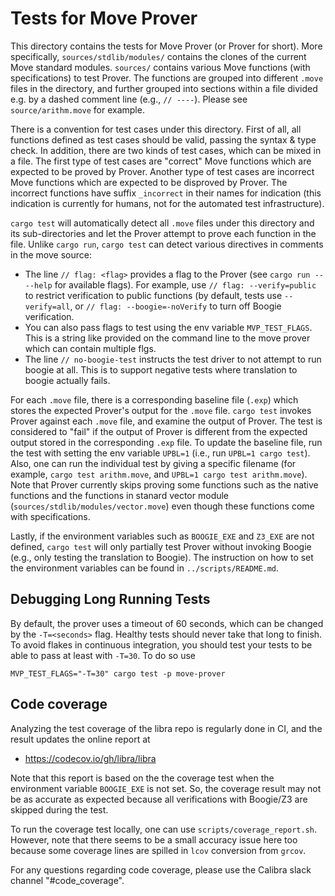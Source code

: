 # Tests for Move Prover

This directory contains the tests for Move Prover (or Prover for short). More specifically, `sources/stdlib/modules/`
contains the clones of the current Move standard modules. `sources/` contains various Move functions
(with specifications) to test Prover. The functions are grouped into different `.move` files in the directory,
and further grouped into sections within a file divided e.g. by a dashed comment line (e.g., `// ----`).
Please see `source/arithm.move` for example.

There is a convention for test cases under this directory. First of all, all functions defined as test cases should
be valid, passing the syntax & type check. In addition, there are two kinds of test cases, which can be
mixed in a file. The first type of test cases are "correct" Move functions which are expected to be proved by Prover.
Another type of test cases are incorrect Move functions which are expected to be disproved by Prover.
The incorrect functions have suffix `_incorrect` in their names for indication (this indication is currently for
humans, not for the automated test infrastructure).

`cargo test` will automatically detect all `.move` files under this directory and its sub-directories and let the Prover
attempt to prove each function in the file. Unlike `cargo run`, `cargo test` can detect various directives
in comments in the move source:

- The line `// flag: <flag>` provides a flag to the Prover (see `cargo run -- --help` for  available flags). For
  example, use  `// flag: --verify=public` to restrict verification to public functions (by default, tests use
  `--verify=all`, or `// flag: --boogie=-noVerify` to turn off Boogie verification.
- You can also pass flags to test using the env variable `MVP_TEST_FLAGS`. This is a string like provided on
  the command line to the move prover which can contain multiple flgs.
- The line `// no-boogie-test` instructs the test driver to not attempt to run boogie at all. This is to support
  negative tests where translation to boogie actually fails.

For each `.move` file, there is a corresponding baseline file (`.exp`) which stores the expected Prover's output
for the `.move` file. `cargo test` invokes Prover against each `.move` file, and examine the output of Prover.
The test is considered to "fail" if the output of Prover is different from the expected output stored in the
corresponding `.exp` file. To update the baseline file, run the test with setting the env variable `UPBL=1`
(i.e., run `UPBL=1 cargo test`). Also, one can run the individual test by giving a specific filename
(for example, `cargo test arithm.move`, and `UPBL=1 cargo test arithm.move`). Note that Prover currently skips
proving some functions such as the native functions and the functions in stanard vector module
(`sources/stdlib/modules/vector.move`) even though these functions come with specifications.

Lastly, if the environment variables such as `BOOGIE_EXE` and `Z3_EXE` are not defined, `cargo test` will only
partially test Prover without invoking Boogie (e.g., only testing the translation to Boogie). The
instruction on how to set the environment variables can be found in `../scripts/README.md`.

## Debugging Long Running Tests

By default, the prover uses a timeout of 60 seconds, which can be changed by the `-T=<seconds>` flag. Healthy tests
should never take that long to finish. To avoid flakes in continuous integration, you should test your tests to
be able to pass at least with `-T=30`. To do so use

```shell script
MVP_TEST_FLAGS="-T=30" cargo test -p move-prover
```

## Code coverage

Analyzing the test coverage of the libra repo is regularly done in CI, and the result updates the online report at
* https://codecov.io/gh/libra/libra

Note that this report is based on the the coverage test when the environment variable `BOOGIE_EXE` is not set.
So, the coverage result may not be as accurate as expected because all verifications with Boogie/Z3 are skipped
during the test.

To run the coverage test locally, one can use `scripts/coverage_report.sh`. However, note that there seems to be
a small accuracy issue here too because some coverage lines are spilled in `lcov` conversion from `grcov`.

For any questions regarding code coverage, please use the Calibra slack channel "#code_coverage".
